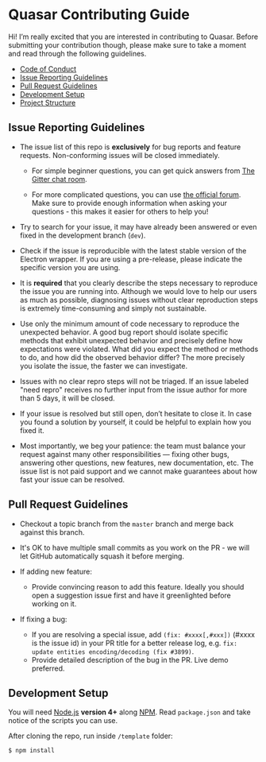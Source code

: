 # Quasar Contributing Guide

Hi! I’m really excited that you are interested in contributing to Quasar. Before submitting your contribution though, please make sure to take a moment and read through the following guidelines.

- [Code of Conduct](https://github.com/quasarframework/quasar/blob/dev/.github/CODE_OF_CONDUCT.md)
- [Issue Reporting Guidelines](#issue-reporting-guidelines)
- [Pull Request Guidelines](#pull-request-guidelines)
- [Development Setup](#development-setup)
- [Project Structure](#project-structure)

## Issue Reporting Guidelines

- The issue list of this repo is **exclusively** for bug reports and feature requests. Non-conforming issues will be closed immediately.

  - For simple beginner questions, you can get quick answers from [The Gitter chat room](https://gitter.im/quasarframework/Lobby).

  - For more complicated questions, you can use [the official forum](http://forum.quasar-framework.org/). Make sure to provide enough information when asking your questions - this makes it easier for others to help you!

- Try to search for your issue, it may have already been answered or even fixed in the development branch (`dev`).

- Check if the issue is reproducible with the latest stable version of the Electron wrapper. If you are using a pre-release, please indicate the specific version you are using.

- It is **required** that you clearly describe the steps necessary to reproduce the issue you are running into. Although we would love to help our users as much as possible, diagnosing issues without clear reproduction steps is extremely time-consuming and simply not sustainable.

- Use only the minimum amount of code necessary to reproduce the unexpected behavior. A good bug report should isolate specific methods that exhibit unexpected behavior and precisely define how expectations were violated. What did you expect the method or methods to do, and how did the observed behavior differ? The more precisely you isolate the issue, the faster we can investigate.

- Issues with no clear repro steps will not be triaged. If an issue labeled "need repro" receives no further input from the issue author for more than 5 days, it will be closed.

- If your issue is resolved but still open, don’t hesitate to close it. In case you found a solution by yourself, it could be helpful to explain how you fixed it.

- Most importantly, we beg your patience: the team must balance your request against many other responsibilities — fixing other bugs, answering other questions, new features, new documentation, etc. The issue list is not paid support and we cannot make guarantees about how fast your issue can be resolved.

## Pull Request Guidelines

- Checkout a topic branch from the `master` branch and merge back against this branch.

- It's OK to have multiple small commits as you work on the PR - we will let GitHub automatically squash it before merging.

- If adding new feature:
  - Provide convincing reason to add this feature. Ideally you should open a suggestion issue first and have it greenlighted before working on it.

- If fixing a bug:
  - If you are resolving a special issue, add `(fix: #xxxx[,#xxx])` (#xxxx is the issue id) in your PR title for a better release log, e.g. `fix: update entities encoding/decoding (fix #3899)`.
  - Provide detailed description of the bug in the PR. Live demo preferred.

## Development Setup

You will need [Node.js](http://nodejs.org) **version 4+** along [NPM](https://docs.npmjs.com/getting-started/installing-node). Read `package.json` and take notice of the scripts you can use.

After cloning the repo, run inside `/template` folder:

``` bash
$ npm install
```
